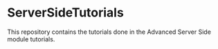 # ServerSideTutorials
This repository contains the tutorials done in the Advanced Server Side module tutorials. 
